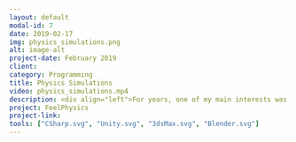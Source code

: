 ```yaml
---
layout: default
modal-id: 7
date: 2019-02-17
img: physics_simulations.png
alt: image-alt
project-date: February 2019
client: 
category: Programming
title: Physics Simulations
video: physics_simulations.mp4
description: <div align="left">For years, one of my main interests was bringing physics equations into life through simulations, so I did a wide range of simulations from planetary motions and relativistic phenomena to small mechanical systems. Most of times I develop my own physics from scratch because of simple nature that usually one single phenomenon has and it makes calculations faster. This interest in physics simulations has resulted to the idea of FeelPhysics. FeelPhysics is an educational game which consists of a set of fully interactive experiments. For example in the above video you see a spring simulation(done from scratch) that runs on a single cpu-core in 100-fps(and above) and can simulate transverse, longitudinal and circular waves. Here player can also maniplate mass, stiffness, damping and gravity. There are lots of other interesting simulations that are not included in this video.</div>
project: FeelPhysics
project-link: 
tools: ["CSharp.svg", "Unity.svg", "3dsMax.svg", "Blender.svg"]
---
```

